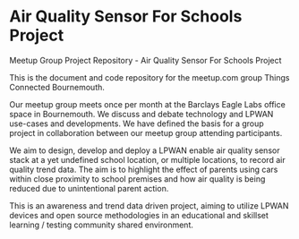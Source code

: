 # Air Quality Sensor For Schools Project
Meetup Group Project Repository - Air Quality Sensor For Schools Project


This is the document and code repository for the meetup.com group Things Connected Bournemouth. 

Our meetup group meets once per month at the Barclays Eagle Labs office space in Bournemouth. We discuss and debate technology and LPWAN use-cases and developments. We have defined the basis for a group project in collaboration between our meetup group attending participants. 

We aim to design, develop and deploy a LPWAN enable air quality sensor stack at a yet undefined school location, or multiple locations, to record air quality trend data. The aim is to highlight the effect of parents using cars within close proximity to school premises and how air quality is being reduced due to unintentional parent action. 

This is an awareness and trend data driven project, aiming to utilize LPWAN devices and open source methodologies in an educational and skillset learning / testing community shared environment.
